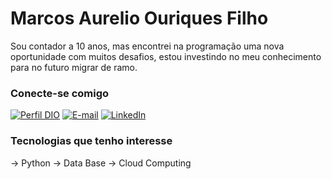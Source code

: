 
# Marcos Aurelio Ouriques Filho
Sou contador a 10 anos, mas encontrei na programação uma nova oportunidade com muitos desafios, estou investindo no meu conhecimento para no futuro migrar de ramo.

### Conecte-se comigo
[![Perfil DIO](https://img.shields.io/badge/-Meu%20Perfil%20na%20DIO-30A3DC?style=for-the-badge)](https://web.dio.me/users/marcos_ouriques)
[![E-mail](https://img.shields.io/badge/-Email-000?style=for-the-badge&logo=microsoft-outlook&logoColor=E94D5F)](mailto:marcosouriques@outlook.com.br)
[![LinkedIn](https://img.shields.io/badge/-LinkedIn-000?style=for-the-badge&logo=linkedin&logoColor=30A3DC)](https://www.linkedin.com/in/marcosouriques/)

### Tecnologias que tenho interesse

-> Python
-> Data Base
-> Cloud Computing
